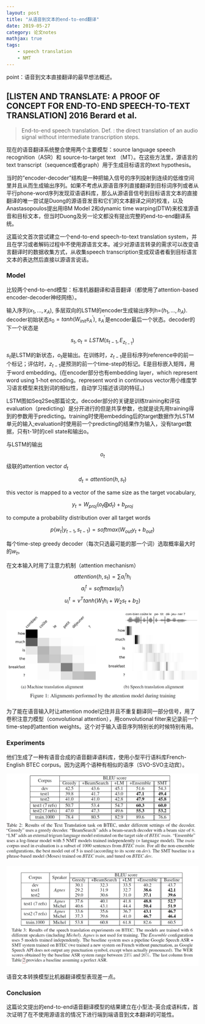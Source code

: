 ```yaml
---
layout: post
title: "从语音到文本的end-to-end翻译"
date: 2019-05-27
category: 论文notes
mathjax: true
tags: 
    - speech translation
    - NMT
---
```


point：语音到文本直接翻译的最早想法概述。

## [LISTEN AND TRANSLATE: A PROOF OF CONCEPT FOR END-TO-END SPEECH-TO-TEXT TRANSLATION] 2016 Berard et al. ##

>End-to-end speech translation. Def. : the direct translation of an audio signal without intermediate transcription steps.

现在的语音翻译系统整合使用两个主要模型：source language speech recognition（ASR）和 source-to-target text （MT）。在这些方法里，源语言的text transcript（sequence或者graph）用于生成目标语言的text hypothesis。

当时的“encoder-decoder”结构是一种把输入信号的序列投射到连续的低维空间里并且从而生成输出序列。如果不考虑从源语音序列直接翻译到目标词序列或者从平行phone-word序列发现双语语料库，那么从源语音信号到目标语言文本的直接翻译的唯一尝试是Duong的源语音发音和它们的文本翻译之间的校准，以及Anastasopoulos提出用IBM Model 2和dynamic time warping(DTW)来校准源语音和目标文本，但当时Duong及另一论文都没有提出完整的end-to-end翻译系统。

这篇论文首次尝试建立一个end-to-end speech-to-text translation system，并且在学习或者解码过程中不使用源语言文本。减少对源语言转录的需求可以改变语言翻译时的数据收集方式，从收集speech transcription变成双语者看到目标语言文本的表达然后直接以源语言说话。

### Model

比较两个end-to-end模型：标准机器翻译和语音翻译（都使用了attention-based encoder-decoder神经网络）。
 
输入序列($x_1, ..., x_A$), 多层双向的LSTM的encoder生成输出序列h=($h_1, ..., h_A$). decoder初始状态$s_0 = tanh(W_{init} s^{'}_A)$, $s^{'}_A$是encoder最后一个状态。decoder的下一个状态是

$$s_t, o_t = LSTM(s_{t-1}, E_{z_{t-1}})$$

$s_t$是LSTM的新状态，$o_t$是输出。在训练时，$z_{t-1}$是目标序列reference中的前一个标记；评估时，$z_{t-1}$是预测的前一个time-step的标记。E是目标嵌入矩阵，用于word embedding。(在encoder部分也有embedding layer，which represent word using 1-hot encoding。represent word in continuous vector用小维度学习语言模型来找到词的相似性，自动学习描述该词的特征。)

LSTM图如Seq2Seq那篇论文。decoder部分的关键是训练training和评估evaluation（predicting）是分开进行的但是共享参数，也就是说先用training得到的参数用于predicting。training时使用embedding后的target数据作为LSTM单元的输入;evaluation时使用前一个predicting的结果作为输入，没有target数据，只有t-1时的cell state和输出o。

与LSTM的输出$$o_t$$级联的attention vector $d_t$
 
$$d_t = attention(h, s_t)$$

this vector is mapped to a vector of the same size as the target vocabulary,

$$y_t = W_{proj}(o_t \bigoplus d_t) + b_{proj}$$   

to compute a probability distribution over all target words

$$p(w_t|y_{t-1}, s_{t-1}) = softmax(W_{out} y_t + b_{out})$$

每个time-step greedy decoder（每次只选最可能的那一个词）选取概率最大时的$w_t$。

在文本输入时用了注意力机制（attention mechanism）
$$attention(h, s_t) = \sum{a_i^t h_i}$$
$$a_i^t = softmax(u_i^t)$$
$$u_i^t = v^T tanh(W_1 h_i + W_2 s_t + b_2)$$

![example of alignment performed by the attention mechanism during training](\assets\images\postsimage\0528\alignments_performance.jpg)

为了能在语音输入时让attention model记住并且不重复翻译同一部分信号，用了卷积注意力模型（convolutional attention），用convolutional filter来记录前一个time-step的attention weights。这个对于输入语音序列特别长的时候特别有用。

### Experiments

他们生成了一种有语音合成的语音翻译语料库，使用小型平行语料库French-English BTEC corpus。因为这两个语种有相似的语序（SVO-SVO主动宾）。

![Results of machine translation experiments](\assets\images\postsimage\0528\results_text_translation.jpg)

![Results of speech translation experiments](\assets\images\postsimage\0528\results_speech_translation.jpg)

语音文本转换模型比机器翻译模型表现差一点。

### Conclusion

这篇论文提出的end-to-end语音翻译模型的结果建立在小型法-英合成语料库，首次证明了在不使用源语言的情况下进行端到端语音到文本翻译的可能性。
